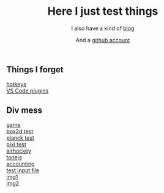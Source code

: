 
<header>
    <h1>Here I just test things</h1>
    <p>I also have a kind of <a href="https://backslash.site">blog</a></p>
    <p>And a <a href="https://github.com/atlemagnussen">github account</a></p>
</header>
<section>
    <h2>Things I forget</h2>
    <p class="links">
        <a href="hotkeys">hotkeys</a><br />
        <a href="vsplugins">VS Code plugins</a><br />
    </p>
    <h2>Div mess</h2>
    <p class="links">
        <a href="pages/game">game</a><br />
        <a href="pages/box2d">box2d test</a><br />
        <a href="pages/planck">planck test</a><br />
        <a href="pages/pixitest">pixi test</a><br />
        <a href="pages/airhockey">airhockey</a><br />
        <a href="pages/tonejs">tonejs</a><br />
        <a href="pages/acc">accounting</a><br />
        <a href="pages/inputfile">test input file</a><br />
        <a href="pages/img1">img1</a><br />
        <a href="pages/img2">img2</a><br />
    </p>
</section>
